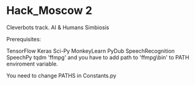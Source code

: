 # Hack_Moscow 2
Cleverbots track. AI &amp; Humans Simbiosis

Prerequisites:

TensorFlow
Keras
Sci-Py
MonkeyLearn
PyDub
SpeechRecognition
SpeechPy
tqdm
'ffmpg' and you have to add path to 'ffmpg\bin' to PATH enviroment variable.

You need to change PATHS in Constants.py 
